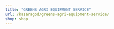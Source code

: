 ```yaml
---
title: "GREENS AGRI EQUIPMENT SERVICE"
url: /kasaragod/greens-agri-equipment-service/
shop: shop
---
```

